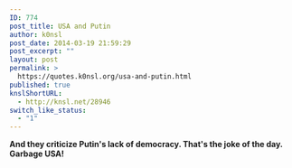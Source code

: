 ```yaml
---
ID: 774
post_title: USA and Putin
author: k0nsl
post_date: 2014-03-19 21:59:29
post_excerpt: ""
layout: post
permalink: >
  https://quotes.k0nsl.org/usa-and-putin.html
published: true
knslShortURL:
  - http://knsl.net/28946
switch_like_status:
  - "1"
---
```

<strong>And they criticize Putin's lack of democracy. That's the joke of the day. Garbage USA!
</strong>